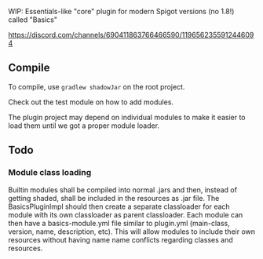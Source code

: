 WIP: Essentials-like "core" plugin for modern Spigot versions (no 1.8!) called "Basics"

https://discord.com/channels/690411863766466590/1196562355912446094

## Compile
To compile, use `gradlew shadowJar` on the root project.

Check out the test module on how to add modules.

The plugin project may depend on individual modules to make it easier to load them until we got a proper module loader.

## Todo
### Module class loading
Builtin modules shall be compiled into normal .jars and then, instead of getting shaded, shall be included in the resources
as .jar file. The BasicsPluginImpl should then create a separate classloader for each module with its own classloader
as parent classloader. Each module can then have a basics-module.yml file similar to plugin.yml
(main-class, version, name, description, etc). This will allow modules to include their own resources
without having name name conflicts regarding classes and resources.